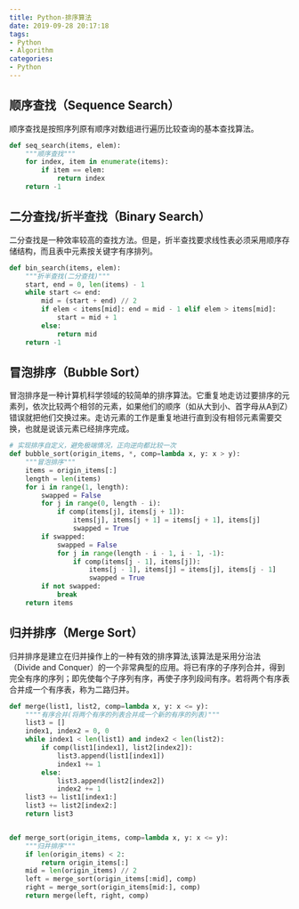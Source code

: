 ```yaml
---
title: Python-排序算法
date: 2019-09-28 20:17:18
tags: 
- Python
- Algorithm
categories:
- Python
---
```


## 顺序查找（Sequence Search）

顺序查找是按照序列原有顺序对数组进行遍历比较查询的基本查找算法。

```python
def seq_search(items, elem):
    """顺序查找"""
    for index, item in enumerate(items):
        if item == elem:
            return index
    return -1
```

## 二分查找/折半查找（Binary Search）

二分查找是一种效率较高的查找方法。但是，折半查找要求线性表必须采用顺序存储结构，而且表中元素按关键字有序排列。

```python
def bin_search(items, elem):
    """折半查找(二分查找)"""
    start, end = 0, len(items) - 1
    while start <= end:
        mid = (start + end) // 2
        if elem < items[mid]: end = mid - 1 elif elem > items[mid]:
            start = mid + 1
        else:
            return mid
    return -1
```

## 冒泡排序（Bubble Sort）

冒泡排序是一种计算机科学领域的较简单的排序算法。它重复地走访过要排序的元素列，依次比较两个相邻的元素，如果他们的顺序（如从大到小、首字母从A到Z）错误就把他们交换过来。走访元素的工作是重复地进行直到没有相邻元素需要交换，也就是说该元素已经排序完成。

```python
# 实现排序自定义，避免极端情况，正向逆向都比较一次
def bubble_sort(origin_items, *, comp=lambda x, y: x > y):
    """冒泡排序"""
    items = origin_items[:]
    length = len(items)
    for i in range(1, length):
        swapped = False
        for j in range(0, length - i):
            if comp(items[j], items[j + 1]):
                items[j], items[j + 1] = items[j + 1], items[j]
                swapped = True
        if swapped:
            swapped = False
            for j in range(length - i - 1, i - 1, -1):
                if comp(items[j - 1], items[j]):
                    items[j - 1], items[j] = items[j], items[j - 1]
                    swapped = True
        if not swapped:
            break
    return items
```

## 归并排序（Merge Sort）

归并排序是建立在归并操作上的一种有效的排序算法,该算法是采用分治法（Divide and Conquer）的一个非常典型的应用。将已有序的子序列合并，得到完全有序的序列；即先使每个子序列有序，再使子序列段间有序。若将两个有序表合并成一个有序表，称为二路归并。

```python
def merge(list1, list2, comp=lambda x, y: x <= y):
    """"有序合并(将两个有序的列表合并成一个新的有序的列表)"""
    list3 = []
    index1, index2 = 0, 0
    while index1 < len(list1) and index2 < len(list2):
        if comp(list1[index1], list2[index2]):
            list3.append(list1[index1])
            index1 += 1
        else:
            list3.append(list2[index2])
            index2 += 1
    list3 += list1[index1:]
    list3 += list2[index2:]
    return list3


def merge_sort(origin_items, comp=lambda x, y: x <= y):
    """归并排序"""
    if len(origin_items) < 2:
        return origin_items[:]
    mid = len(origin_items) // 2
    left = merge_sort(origin_items[:mid], comp)
    right = merge_sort(origin_items[mid:], comp)
    return merge(left, right, comp)
```
